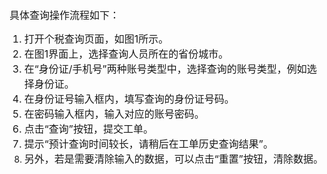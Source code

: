 

<font size="3">具体查询操作流程如下：
1. 打开个税查询页面，如图1所示。
2. 在图1界面上，选择查询人员所在的省份城市。
3. 在“身份证/手机号”两种账号类型中，选择查询的账号类型，例如选择身份证。
4. 在身份证号输入框内，填写查询的身份证号码。
5. 在密码输入框内，输入对应的账号密码。
6. 点击“查询”按钮，提交工单。
7. 提示“预计查询时间较长，请稍后在工单历史查询结果”。
8. 另外，若是需要清除输入的数据，可以点击“重置”按钮，清除数据。</font><br />